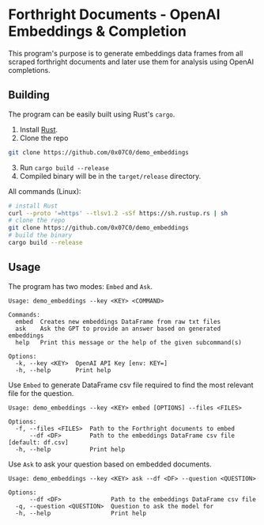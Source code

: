 # Forthright Documents - OpenAI Embeddings & Completion

This program's purpose is to generate embeddings data frames from all scraped forthright documents and later use them for analysis using OpenAI completions.

## Building

The program can be easily built using Rust's `cargo`.

1. Install [Rust](https://rustup.rs/). 
2. Clone the repo 
```sh
git clone https://github.com/0x07C0/demo_embeddings
```
3. Run `cargo build --release`
4. Compiled binary will be in the `target/release` directory.

All commands (Linux):
```sh
# install Rust
curl --proto '=https' --tlsv1.2 -sSf https://sh.rustup.rs | sh
# clone the repo
git clone https://github.com/0x07C0/demo_embeddings
# build the binary
cargo build --release
```

## Usage

The program has two modes: `Embed` and `Ask`.

```
Usage: demo_embeddings --key <KEY> <COMMAND>

Commands:
  embed  Creates new embeddings DataFrame from raw txt files
  ask    Ask the GPT to provide an answer based on generated embeddings
  help   Print this message or the help of the given subcommand(s)

Options:
  -k, --key <KEY>  OpenAI API Key [env: KEY=]
  -h, --help       Print help
```

Use `Embed` to generate DataFrame csv file required to find the most relevant file for the question.

```
Usage: demo_embeddings --key <KEY> embed [OPTIONS] --files <FILES>

Options:
  -f, --files <FILES>  Path to the Forthright documents to embed
      --df <DF>        Path to the embeddings DataFrame csv file [default: df.csv]
  -h, --help           Print help
```

Use `Ask` to ask your question based on embedded documents.

```
Usage: demo_embeddings --key <KEY> ask --df <DF> --question <QUESTION>

Options:
      --df <DF>              Path to the embeddings DataFrame csv file
  -q, --question <QUESTION>  Question to ask the model for
  -h, --help                 Print help
```